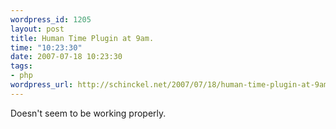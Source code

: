 ```yaml
--- 
wordpress_id: 1205
layout: post
title: Human Time Plugin at 9am.
time: "10:23:30"
date: 2007-07-18 10:23:30
tags: 
- php
wordpress_url: http://schinckel.net/2007/07/18/human-time-plugin-at-9am/
---
```

Doesn't seem to be working properly. 
